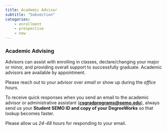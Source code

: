 ```yaml
---
title: Academic Advisor
subtitle: "Subsection"
categories:
    - enrollment
    - prospective
    - new
---
```


<h3>Academic Advising</h3>

Advisors can assist with enrolling in classes, declare/changing your major or minor, and providing overall support to successfully graduate. Academic advisors are available by appointment.

Please reach out to your advisor over *email* or show up during the *office hours*. 

To receive quick responses when you send an email to the academic advisor or administrative assistant ([**csgradprograms@semo.edu**](mailto:csgradprograms@semo.edu)), always send us your **Student SEMO ID and copy of your DegreeWorks**  so that lookup becomes faster. 

Please allow us *24-48 hours* for responding to your email.